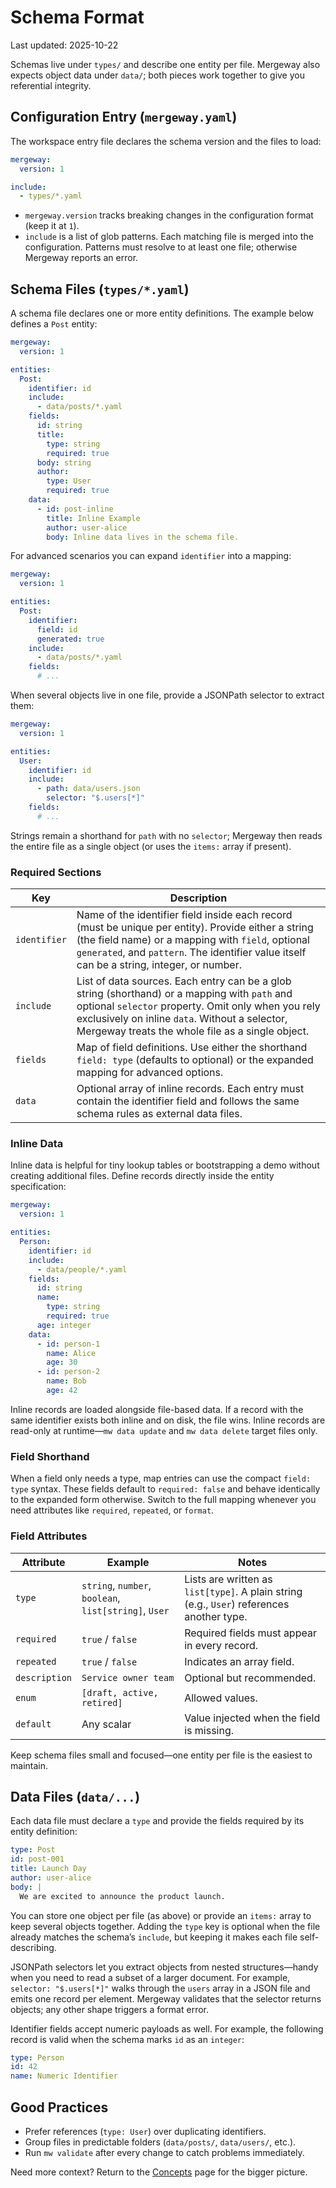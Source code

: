 # Schema Format

Last updated: 2025-10-22

Schemas live under `types/` and describe one entity per file. Mergeway also expects object data under `data/`; both pieces work together to give you referential integrity.

## Configuration Entry (`mergeway.yaml`)

The workspace entry file declares the schema version and the files to load:

```yaml
mergeway:
  version: 1

include:
  - types/*.yaml
```

- `mergeway.version` tracks breaking changes in the configuration format (keep it at `1`).
- `include` is a list of glob patterns. Each matching file is merged into the configuration. Patterns must resolve to at least one file; otherwise Mergeway reports an error.

## Schema Files (`types/*.yaml`)

A schema file declares one or more entity definitions. The example below defines a `Post` entity:

```yaml
mergeway:
  version: 1

entities:
  Post:
    identifier: id
    include:
      - data/posts/*.yaml
    fields:
      id: string
      title:
        type: string
        required: true
      body: string
      author:
        type: User
        required: true
    data:
      - id: post-inline
        title: Inline Example
        author: user-alice
        body: Inline data lives in the schema file.
```

For advanced scenarios you can expand `identifier` into a mapping:

```yaml
mergeway:
  version: 1

entities:
  Post:
    identifier:
      field: id
      generated: true
    include:
      - data/posts/*.yaml
    fields:
      # ...
```

When several objects live in one file, provide a JSONPath selector to extract them:

```yaml
mergeway:
  version: 1

entities:
  User:
    identifier: id
    include:
      - path: data/users.json
        selector: "$.users[*]"
    fields:
      # ...
```

Strings remain a shorthand for `path` with no `selector`; Mergeway then reads the entire file as a single object (or uses the `items:` array if present).

### Required Sections

| Key          | Description                                                                                                                                                                                                                                               |
| ------------ | --------------------------------------------------------------------------------------------------------------------------------------------------------------------------------------------------------------------------------------------------------- |
| `identifier` | Name of the identifier field inside each record (must be unique per entity). Provide either a string (the field name) or a mapping with `field`, optional `generated`, and `pattern`. The identifier value itself can be a string, integer, or number.    |
| `include`    | List of data sources. Each entry can be a glob string (shorthand) or a mapping with `path` and optional `selector` property. Omit only when you rely exclusively on inline `data`. Without a selector, Mergeway treats the whole file as a single object. |
| `fields`     | Map of field definitions. Use either the shorthand `field: type` (defaults to optional) or the expanded mapping for advanced options.                                                                                                                     |
| `data`       | Optional array of inline records. Each entry must contain the identifier field and follows the same schema rules as external data files.                                                                                                                  |

### Inline Data

Inline data is helpful for tiny lookup tables or bootstrapping a demo without creating additional files. Define records directly inside the entity specification:

```yaml
mergeway:
  version: 1

entities:
  Person:
    identifier: id
    include:
      - data/people/*.yaml
    fields:
      id: string
      name:
        type: string
        required: true
      age: integer
    data:
      - id: person-1
        name: Alice
        age: 30
      - id: person-2
        name: Bob
        age: 42
```

Inline records are loaded alongside file-based data. If a record with the same identifier exists both inline and on disk, the file wins. Inline records are read-only at runtime—`mw data update` and `mw data delete` target files only.

### Field Shorthand

When a field only needs a type, map entries can use the compact `field: type` syntax. These fields default to `required: false` and behave identically to the expanded form otherwise. Switch to the full mapping whenever you need attributes like `required`, `repeated`, or `format`.

### Field Attributes

| Attribute     | Example                                               | Notes                                                                                     |
| ------------- | ----------------------------------------------------- | ----------------------------------------------------------------------------------------- |
| `type`        | `string`, `number`, `boolean`, `list[string]`, `User` | Lists are written as `list[type]`. A plain string (e.g., `User`) references another type. |
| `required`    | `true` / `false`                                      | Required fields must appear in every record.                                              |
| `repeated`    | `true` / `false`                                      | Indicates an array field.                                                                 |
| `description` | `Service owner team`                                  | Optional but recommended.                                                                 |
| `enum`        | `[draft, active, retired]`                            | Allowed values.                                                                           |
| `default`     | Any scalar                                            | Value injected when the field is missing.                                                 |

Keep schema files small and focused—one entity per file is the easiest to maintain.

## Data Files (`data/...`)

Each data file must declare a `type` and provide the fields required by its entity definition:

```yaml
type: Post
id: post-001
title: Launch Day
author: user-alice
body: |
  We are excited to announce the product launch.
```

You can store one object per file (as above) or provide an `items:` array to keep several objects together. Adding the `type` key is optional when the file already matches the schema’s `include`, but keeping it makes each file self-describing.

JSONPath selectors let you extract objects from nested structures—handy when you need to read a subset of a larger document. For example, `selector: "$.users[*]"` walks through the `users` array in a JSON file and emits one record per element. Mergeway validates that the selector returns objects; any other shape triggers a format error.

Identifier fields accept numeric payloads as well. For example, the following record is valid when the schema marks `id` as an `integer`:

```yaml
type: Person
id: 42
name: Numeric Identifier
```

## Good Practices

- Prefer references (`type: User`) over duplicating identifiers.
- Group files in predictable folders (`data/posts/`, `data/users/`, etc.).
- Run `mw validate` after every change to catch problems immediately.

Need more context? Return to the [Concepts](../concepts/README.md) page for the bigger picture.
